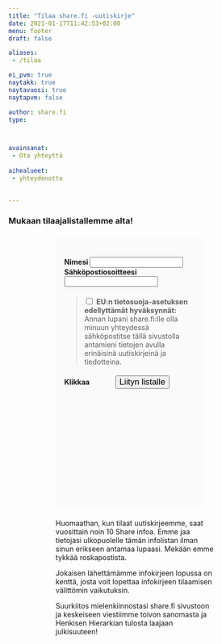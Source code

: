 ```yaml
---
title: "Tilaa share.fi -uutiskirje"
date: 2021-01-17T11:42:53+02:00
menu: footer
draft: false

aliases:
 - /tilaa

ei_pvm: true
naytakk: true
naytavuosi: true
naytapvm: false

author: share.fi
type: 



avainsanat:
 - Ota yhteyttä
 
aihealueet:
 - yhteydenotto
 

---
```



<h3>Mukaan tilaajalistallemme alta!</h3>
<div style="margin: 25px auto; display:block;width:450px;width:33vw;">
<form style="margin:22px; margin-left:inherit; padding: 17px;background-color:#fafafa;" action="https://posti.xit.fi/subscribe" method="POST" accept-charset="utf-8">
	<h4><label for="name">Nimesi</label>
	<input type="text" name="name" id="name"/>
	<label for="email">Sähköpostiosoitteesi</label>
	<input type="email" name="email" id="email"/></h4>

<blockquote>
	<input type="checkbox" name="gdpr" id="gdpr"/>
	<span><strong>EU:n tietosuoja-asetuksen edellyttämät hyväksynnät:</strong> Annan lupani share.fi:lle olla minuun yhteydessä sähköpostitse tällä sivustolla antamieni tietojen avulla erinäisinä uutiskirjeinä ja tiedotteina.</span>
</blockquote>

<div style="display:none;">
	<label for="hp">HP</label>
	<input type="text" name="hp" id="hp"/>
	</div>
	<input type="hidden" name="list" value="OyCyQVXS5UFdVv0bF892m4ag"/>
	<input type="hidden" name="subform" value="yes"/>
		<h4><label for="submit">Klikkaa</label>
	<input style="margin-bottom:5vh;margin-left:5vw; font-size:larger;" value="Liityn listalle" type="submit" name="submit" id="submit"/></h4>
</form>

<p>Huomaathan, kun tilaat uutiskirjeemme, saat vuosittain noin 10 Share infoa. Emme jaa tietojasi ulkopuolelle tämän infolistan ilman sinun erikseen antamaa lupaasi. Mekään emme tykkää roskapostista.</p>
<p>Jokaisen lähettämämme infokirjeen lopussa on kenttä, josta voit lopettaa infokirjeen tilaamisen välittömin vaikutuksin.</p>
<p>Suurkiitos mielenkiinnostasi share.fi sivustoon ja keskeiseen viestiimme toivon sanomasta ja Henkisen Hierarkian tulosta laajaan julkisuuteen!</p>
</div>
